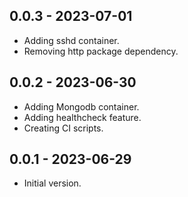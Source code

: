 ## 0.0.3 - 2023-07-01

- Adding sshd container.
- Removing http package dependency.

## 0.0.2 - 2023-06-30

- Adding Mongodb container.
- Adding healthcheck feature.
- Creating CI scripts.

## 0.0.1 - 2023-06-29

- Initial version.
